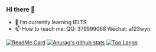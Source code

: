 ### Hi there 👋
- 🌱 I’m currently learning IELTS
- 📫 How to reach me: 
QQ: 379999068
Wechat: a123wyn
<!--
**a123wyn/a123wyn** is a ✨ _special_ ✨ repository because its `README.md` (this file) appears on your GitHub profile.

Here are some ideas to get you started:

- 🔭 I’m currently working on ...
- 🌱 I’m currently learning ...
- 👯 I’m looking to collaborate on ...
- 🤔 I’m looking for help with ...
- 💬 Ask me about ...
- 📫 How to reach me: ...
- 😄 Pronouns: ...
- ⚡ Fun fact: ...
-->
[![ReadMe Card](https://github-readme-stats.vercel.app/api/pin/?username=a123wyn&repo=github-readme-stats)](https://github.com/anuraghazra/github-readme-stats)
[![Anurag's github stats](https://github-readme-stats.vercel.app/api?username=a123wyn)](https://github.com/anuraghazra/github-readme-stats)
[![Top Langs](https://github-readme-stats.vercel.app/api/top-langs/?username=a123wyn)](https://github.com/anuraghazra/github-readme-stats)

